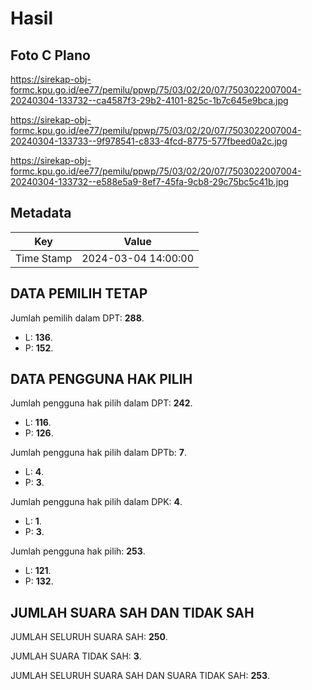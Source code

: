 # Hasil

## Foto C Plano

https://sirekap-obj-formc.kpu.go.id/ee77/pemilu/ppwp/75/03/02/20/07/7503022007004-20240304-133732--ca4587f3-29b2-4101-825c-1b7c645e9bca.jpg

https://sirekap-obj-formc.kpu.go.id/ee77/pemilu/ppwp/75/03/02/20/07/7503022007004-20240304-133733--9f978541-c833-4fcd-8775-577fbeed0a2c.jpg

https://sirekap-obj-formc.kpu.go.id/ee77/pemilu/ppwp/75/03/02/20/07/7503022007004-20240304-133732--e588e5a9-8ef7-45fa-9cb8-29c75bc5c41b.jpg


## Metadata

| Key        | Value               |
| ---------- | ------------------- |
| Time Stamp | 2024-03-04 14:00:00 |


## DATA PEMILIH TETAP

Jumlah pemilih dalam DPT: **288**.
 * L: **136**.
 * P: **152**.

## DATA PENGGUNA HAK PILIH

Jumlah pengguna hak pilih dalam DPT: **242**.
 * L: **116**.
 * P: **126**.

Jumlah pengguna hak pilih dalam DPTb: **7**.
 * L: **4**.
 * P: **3**.

Jumlah pengguna hak pilih dalam DPK: **4**.
 * L: **1**.
 * P: **3**.

Jumlah pengguna hak pilih: **253**.
 * L: **121**.
 * P: **132**.

## JUMLAH SUARA SAH DAN TIDAK SAH

JUMLAH SELURUH SUARA SAH: **250**.

JUMLAH SUARA TIDAK SAH: **3**.

JUMLAH SELURUH SUARA SAH DAN SUARA TIDAK SAH: **253**.



